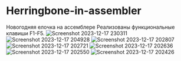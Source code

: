 # Herringbone-in-assembler
Новогодняя елочка на ассемблере
Реализованы функциональные клавиши F1-F5.
 ![Screenshot 2023-12-17 230311](https://github.com/Avaksbeorn/Herringbone-in-assembler/assets/146529592/8d28ebcf-49b6-4e5a-9721-7b6e8822dc59)
![Screenshot 2023-12-17 204928](https://github.com/Avaksbeorn/Herringbone-in-assembler/assets/146529592/4ae4f89f-0d48-4c5a-80e9-610924ec4f7c)
![Screenshot 2023-12-17 202807](https://github.com/Avaksbeorn/Herringbone-in-assembler/assets/146529592/8e7bd671-f5d8-46ec-8e25-f9f30968b54d)
![Screenshot 2023-12-17 202721](https://github.com/Avaksbeorn/Herringbone-in-assembler/assets/146529592/2726b943-f6b6-474f-be6a-e871f577894c)
![Screenshot 2023-12-17 202636](https://github.com/Avaksbeorn/Herringbone-in-assembler/assets/146529592/ef940c90-438f-410d-b9d0-f571ff068759)
![Screenshot 2023-12-17 202550](https://github.com/Avaksbeorn/Herringbone-in-assembler/assets/146529592/de46de31-7ed4-42f4-b44c-b809706e8965)
![Screenshot 2023-12-17 202426](https://github.com/Avaksbeorn/Herringbone-in-assembler/assets/146529592/ea4f53cb-ae88-40a2-be78-92ef06cf56c8)

 


